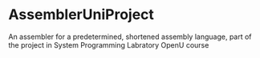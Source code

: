 # AssemblerUniProject
An assembler for a predetermined, shortened assembly language, part of the project in System Programming Labratory OpenU course
